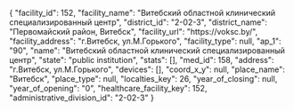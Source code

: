 {
    "facility_id": 152,
    "facility_name": "Витебский областной клинический специализированный центр",
    "district_id": "2-02-3",
    "district_name": "Первомайский район, Витебск",
    "facility_url": "https:\/\/voksc.by\/",
    "facility_address": "г.Витебск, ул.М.Горького",
    "facility_type": null,
    "ap_1": "90",
    "name": "Витебский областной клинический специализированный центр",
    "state": "public institution",
    "stats": [],
    "med_id": 158,
    "address": "г.Витебск, ул.М.Горького",
    "devices": [],
    "coord_x_y": null,
    "place_name": "Витебск",
    "place_type": null,
    "localties_key": 26,
    "year_of_closing": null,
    "year_of_opening": "0",
    "healthcare_facility_key": 152,
    "administrative_division_id": "2-02-3"
}